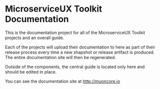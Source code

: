 # MicroserviceUX Toolkit Documentation

This is the documentation project for all of the MicroserviceUX Toolkit projects and an overall guide.

Each of the projects will upload their documentation to here as part of their release process every time a new shapshot or
release artifact is produced. The entire documentation site will then be regenerated.

Outside of the components, the central guide is located only here and should be edited in place.

You can see the documentation site at http://muoncore.io
